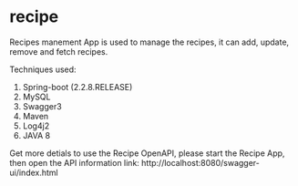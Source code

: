 # recipe
Recipes manement App is used to manage the recipes, it can add, update, remove and fetch recipes.

Techniques used:
1) Spring-boot (2.2.8.RELEASE)
2) MySQL
3) Swagger3
4) Maven
5) Log4j2
6) JAVA 8

Get more detials to use the Recipe OpenAPI, please start the Recipe App, then open the API information link:
http://localhost:8080/swagger-ui/index.html

